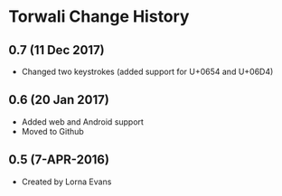 Torwali Change History
=======================

0.7 (11 Dec 2017)
-----------------
* Changed two keystrokes (added support for U+0654 and U+06D4)

0.6 (20 Jan 2017)
-----------------

* Added web and Android support
* Moved to Github


0.5 (7-APR-2016)
-----------------
* Created by Lorna Evans
